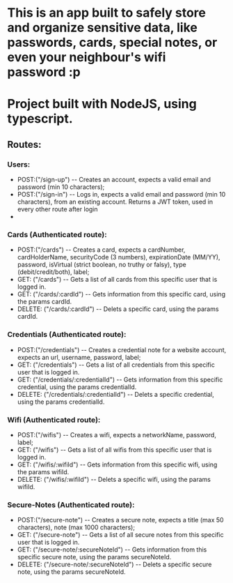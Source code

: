 # This is an app built to safely store and organize sensitive data, like passwords, cards, special notes, or even your neighbour's wifi password :p


# Project built with NodeJS, using typescript.

## Routes:

### Users:
* POST:("/sign-up") -- Creates an account, expects a valid email and password (min 10 characters);
* POST:("/sign-in") -- Logs in, expects a valid email and password (min 10 characters), from an existing account. Returns a JWT token, used in every other route after login
* 
### Cards (Authenticated route):
* POST:("/cards") -- Creates a card, expects a cardNumber, cardHolderName, securityCode (3 numbers), expirationDate (MM/YY), password, isVirtual (strict boolean, no truthy or falsy), type (debit/credit/both), label;
* GET: ("/cards") -- Gets a list of all cards from this specific user that is logged in.
* GET: ("/cards/:cardId") -- Gets information from this specific card, using the params cardId.
* DELETE: ("/cards/:cardId") -- Delets a specific card, using the params cardId.

### Credentials (Authenticated route):
* POST:("/credentials") -- Creates a credential note for a website account, expects an url, username, password, label;
* GET: ("/credentials") -- Gets a list of all credentials from this specific user that is logged in.
* GET: ("/credentials/:credentialId") -- Gets information from this specific credential, using the params credentialId.
* DELETE: ("/credentials/:credentialId") -- Delets a specific credential, using the params credentialId.

### Wifi (Authenticated route):
* POST:("/wifis") -- Creates a wifi, expects a networkName, password, label;
* GET: ("/wifis") -- Gets a list of all wifis from this specific user that is logged in.
* GET: ("/wifis/:wifiId") -- Gets information from this specific wifi, using the params wifiId.
* DELETE: ("/wifis/:wifiId") -- Delets a specific wifi, using the params wifiId.

### Secure-Notes (Authenticated route):
* POST:("/secure-note") -- Creates a secure note, expects a title (max 50 characters), note (max 1000 characters);
* GET: ("/secure-note") -- Gets a list of all secure notes from this specific user that is logged in.
* GET: ("/secure-note/:secureNoteId") -- Gets information from this specific secure note, using the params secureNoteId.
* DELETE: ("/secure-note/:secureNoteId") -- Delets a specific secure note, using the params secureNoteId.
